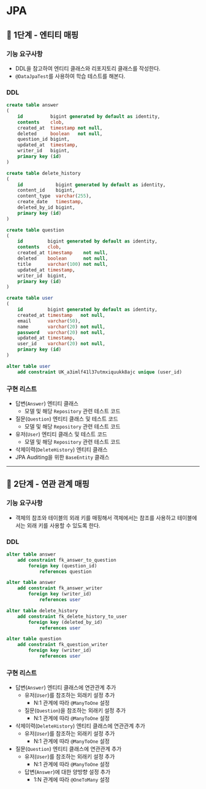 # JPA
## 🚀 1단계 - 엔티티 매핑

### 기능 요구사항
* DDL을 참고하여 엔티티 클래스와 리포지토리 클래스를 작성한다.
* `@DataJpaTest`를 사용하여 학습 테스트를 해본다.
### DDL
```sql
create table answer
(
    id          bigint generated by default as identity,
    contents    clob,
    created_at  timestamp not null,
    deleted     boolean   not null,
    question_id bigint,
    updated_at  timestamp,
    writer_id   bigint,
    primary key (id)
)
```
```sql
create table delete_history
(
    id            bigint generated by default as identity,
    content_id    bigint,
    content_type  varchar(255),
    create_date   timestamp,
    deleted_by_id bigint,
    primary key (id)
)
```
```sql
create table question
(
    id         bigint generated by default as identity,
    contents   clob,
    created_at timestamp    not null,
    deleted    boolean      not null,
    title      varchar(100) not null,
    updated_at timestamp,
    writer_id  bigint,
    primary key (id)
)
```
```sql
create table user
(
    id         bigint generated by default as identity,
    created_at timestamp   not null,
    email      varchar(50),
    name       varchar(20) not null,
    password   varchar(20) not null,
    updated_at timestamp,
    user_id    varchar(20) not null,
    primary key (id)
)

alter table user
    add constraint UK_a3imlf41l37utmxiquukk8ajc unique (user_id)
```
### 구현 리스트
* 답변(`Answer`) 엔티티 클래스
  * 모델 및 해당 `Repository` 관련 테스트 코드
* 질문(`Question`) 엔티티 클래스 및 테스트 코드
  * 모델 및 해당 `Repository` 관련 테스트 코드
* 유저(`User`) 엔티티 클래스 및 테스트 코드
  * 모델 및 해당 `Repository` 관련 테스트 코드
* 삭제이력(`DeleteHistory`) 엔티티 클래스
* JPA Auditing을 위한 `BaseEntity` 클래스

* * *

## 🚀 2단계 - 연관 관계 매핑

### 기능 요구사항
* 객체의 참조와 테이블의 외래 키를 매핑해서 객체에서는 참조를 사용하고 테이블에서는 외래 키를 사용할 수 있도록 한다.

### DDL
```sql
alter table answer
    add constraint fk_answer_to_question
        foreign key (question_id)
            references question

alter table answer
    add constraint fk_answer_writer
        foreign key (writer_id)
            references user

alter table delete_history
    add constraint fk_delete_history_to_user
        foreign key (deleted_by_id)
            references user

alter table question
    add constraint fk_question_writer
        foreign key (writer_id)
            references user
```

### 구현 리스트
* 답변(`Answer`) 엔티티 클래스에 연관관계 추가
  * 유저(`User`)를 참조하는 외래키 설정 추가
    * N:1 관계에 따라 `@ManyToOne` 설정
  * 질문(`Question`)을 참조하는 외래키 설정 추가
    * N:1 관계에 따라 `@ManyToOne` 설정
* 삭제이력(`DeleteHistory`) 엔티티 클래스에 연관관계 추가
  * 유저(`User`)를 참조하는 외래키 설정 추가
    * N:1 관계에 따라 `@ManyToOne` 설정
* 질문(`Question`) 엔티티 클래스에 연관관계 추가
  * 유저(`User`)를 참조하는 외래키 설정 추가
    * N:1 관계에 따라 `@ManyToOne` 설정
  * 답변(`Answer`)에 대한 양방향 설정 추가
    * 1:N 관계에 따라 `@OneToMany` 설정
